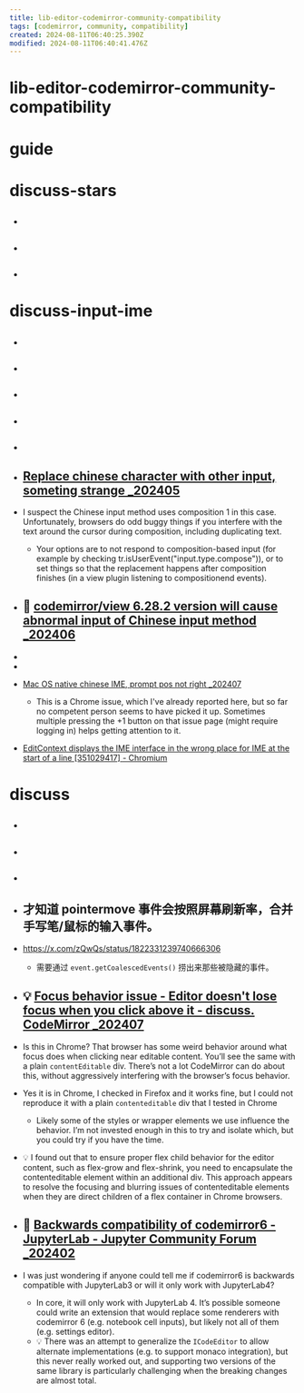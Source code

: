 ```yaml
---
title: lib-editor-codemirror-community-compatibility
tags: [codemirror, community, compatibility]
created: 2024-08-11T06:40:25.390Z
modified: 2024-08-11T06:40:41.476Z
---
```


# lib-editor-codemirror-community-compatibility

# guide

# discuss-stars
- ## 

- ## 

- ## 
# discuss-input-ime
- ## 

- ## 

- ## 

- ## 

- ## 

- ## [Replace chinese character with other input, someting strange _202405](https://discuss.codemirror.net/t/replace-chinese-character-with-other-input-someting-strange/8265)
- I suspect the Chinese input method uses composition 1 in this case. Unfortunately, browsers do odd buggy things if you interfere with the text around the cursor during composition, including duplicating text.
  - Your options are to not respond to composition-based input (for example by checking tr.isUserEvent("input.type.compose")), or to set things so that the replacement happens after composition finishes (in a view plugin listening to compositionend events).

- ## 🐛 [codemirror/view 6.28.2 version will cause abnormal input of Chinese input method _202406](https://github.com/codemirror/dev/issues/1396)
- 
- 

- [Mac OS native chinese IME, prompt pos not right _202407](https://github.com/codemirror/dev/issues/1409)
  - This is a Chrome issue, which I've already reported here, but so far no competent person seems to have picked it up. Sometimes multiple pressing the +1 button on that issue page (might require logging in) helps getting attention to it.

- [EditContext displays the IME interface in the wrong place for IME at the start of a line [351029417] - Chromium](https://issues.chromium.org/issues/351029417)
# discuss
- ## 

- ## 

- ## 

- ## 才知道 pointermove 事件会按照屏幕刷新率，合并手写笔/鼠标的输入事件。
- https://x.com/zQwQs/status/1822331239740666306
  - 需要通过 `event.getCoalescedEvents()` 捞出来那些被隐藏的事件。

- ## 💡 [Focus behavior issue - Editor doesn't lose focus when you click above it - discuss. CodeMirror _202407](https://discuss.codemirror.net/t/focus-behavior-issue-editor-doesnt-lose-focus-when-you-click-above-it/8468)
- Is this in Chrome? That browser has some weird behavior around what focus does when clicking near editable content. You’ll see the same with a plain `contentEditable` div. There’s not a lot CodeMirror can do about this, without aggressively interfering with the browser’s focus behavior.
- Yes it is in Chrome, I checked in Firefox and it works fine, but I could not reproduce it with a plain `contenteditable` div that I tested in Chrome
  - Likely some of the styles or wrapper elements we use influence the behavior. I’m not invested enough in this to try and isolate which, but you could try if you have the time.
- 💡 I found out that to ensure proper flex child behavior for the editor content, such as flex-grow and flex-shrink, you need to encapsulate the contenteditable element within an additional div. This approach appears to resolve the focusing and blurring issues of contenteditable elements when they are direct children of a flex container in Chrome browsers.

- ## 🤔 [Backwards compatibility of codemirror6 - JupyterLab - Jupyter Community Forum _202402](https://discourse.jupyter.org/t/backwards-compatibility-of-codemirror6/23851)
- I was just wondering if anyone could tell me if codemirror6 is backwards compatible with JupyterLab3 or will it only work with JupyterLab4?
  - In core, it will only work with JupyterLab 4. It’s possible someone could write an extension that would replace some renderers with codemirror 6 (e.g. notebook cell inputs), but likely not all of them (e.g. settings editor).
  - 💡 There was an attempt to generalize the `ICodeEditor` to allow alternate implementations (e.g. to support monaco integration), but this never really worked out, and supporting two versions of the same library is particularly challenging when the breaking changes are almost total.
